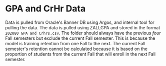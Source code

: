 # GPA and CrHr Data

Data is pulled from Oracle's Banner DB using Argos, and internal tool for pulling the data. The data is pulled using ZALLGPA and stored in the format `202080 GPA and Crhrs.csv`. The folder should always have the previous *four* Fall semesters but exclude the current Fall semester. This is because the model is training retention from one Fall to the next. The current Fall semester's retention cannot be calculated because it is based on the proportion of students from the current Fall that will enroll in the next Fall semester. 
